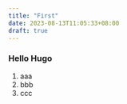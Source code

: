 ```yaml
---
title: "First"
date: 2023-08-13T11:05:33+08:00
draft: true
---
```


### Hello Hugo

 1. aaa
 1. bbb
 1. ccc